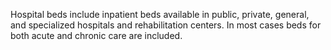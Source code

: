 Hospital beds include inpatient beds available in public, private, general, and specialized hospitals and rehabilitation centers. In most cases beds for both acute and chronic care are included.